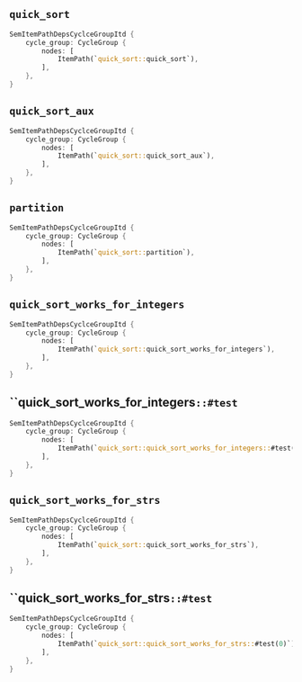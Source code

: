 ## `quick_sort`

```rust
SemItemPathDepsCyclceGroupItd {
    cycle_group: CycleGroup {
        nodes: [
            ItemPath(`quick_sort::quick_sort`),
        ],
    },
}
```

## `quick_sort_aux`

```rust
SemItemPathDepsCyclceGroupItd {
    cycle_group: CycleGroup {
        nodes: [
            ItemPath(`quick_sort::quick_sort_aux`),
        ],
    },
}
```

## `partition`

```rust
SemItemPathDepsCyclceGroupItd {
    cycle_group: CycleGroup {
        nodes: [
            ItemPath(`quick_sort::partition`),
        ],
    },
}
```

## `quick_sort_works_for_integers`

```rust
SemItemPathDepsCyclceGroupItd {
    cycle_group: CycleGroup {
        nodes: [
            ItemPath(`quick_sort::quick_sort_works_for_integers`),
        ],
    },
}
```

## ``quick_sort_works_for_integers`::#test`

```rust
SemItemPathDepsCyclceGroupItd {
    cycle_group: CycleGroup {
        nodes: [
            ItemPath(`quick_sort::quick_sort_works_for_integers::#test(0)`),
        ],
    },
}
```

## `quick_sort_works_for_strs`

```rust
SemItemPathDepsCyclceGroupItd {
    cycle_group: CycleGroup {
        nodes: [
            ItemPath(`quick_sort::quick_sort_works_for_strs`),
        ],
    },
}
```

## ``quick_sort_works_for_strs`::#test`

```rust
SemItemPathDepsCyclceGroupItd {
    cycle_group: CycleGroup {
        nodes: [
            ItemPath(`quick_sort::quick_sort_works_for_strs::#test(0)`),
        ],
    },
}
```
